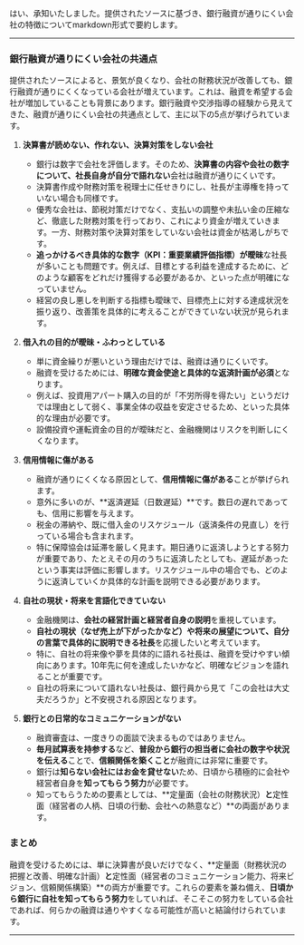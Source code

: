 はい、承知いたしました。提供されたソースに基づき、銀行融資が通りにくい会社の特徴についてmarkdown形式で要約します。

---

### 銀行融資が通りにくい会社の共通点

提供されたソースによると、景気が良くなり、会社の財務状況が改善しても、銀行融資が通りにくくなっている会社が増えています。これは、融資を希望する会社が増加していることも背景にあります。銀行融資や交渉指導の経験から見えてきた、融資が通りにくい会社の共通点として、主に以下の5点が挙げられています。

1. **決算書が読めない、作れない、決算対策をしない会社**
    
    - 銀行は数字で会社を評価します。そのため、**決算書の内容や会社の数字について、社長自身が自分で語れない**会社は融資が通りにくいです。
    - 決算書作成や財務対策を税理士に任せきりにし、社長が主導権を持っていない場合も同様です。
    - 優秀な会社は、節税対策だけでなく、支払いの調整や未払い金の圧縮など、徹底した財務対策を行っており、これにより資金が増えていきます。一方、財務対策や決算対策をしていない会社は資金が枯渇しがちです。
    - **追っかけるべき具体的な数字（KPI：重要業績評価指標）が曖昧**な社長が多いことも問題です。例えば、目標とする利益を達成するために、どのような顧客をどれだけ獲得する必要があるか、といった点が明確になっていません。
    - 経営の良し悪しを判断する指標も曖昧で、目標売上に対する達成状況を振り返り、改善策を具体的に考えることができていない状況が見られます。
2. **借入れの目的が曖昧・ふわっとしている**
    
    - 単に資金繰りが悪いという理由だけでは、融資は通りにくいです。
    - 融資を受けるためには、**明確な資金使途と具体的な返済計画が必須**となります。
    - 例えば、投資用アパート購入の目的が「不労所得を得たい」というだけでは理由として弱く、事業全体の収益を安定させるため、といった具体的な理由が必要です。
    - 設備投資や運転資金の目的が曖昧だと、金融機関はリスクを判断しにくくなります。
3. **信用情報に傷がある**
    
    - 融資が通りにくくなる原因として、**信用情報に傷がある**ことが挙げられます。
    - 意外に多いのが、**返済遅延（日数遅延）**です。数日の遅れであっても、信用に影響を与えます。
    - 税金の滞納や、既に借入金のリスケジュール（返済条件の見直し）を行っている場合も含まれます。
    - 特に保障協会は延滞を厳しく見ます。期日通りに返済しようとする努力が重要であり、たとえその月のうちに返済したとしても、遅延があったという事実は評価に影響します。リスケジュール中の場合でも、どのように返済していくか具体的な計画を説明できる必要があります。
4. **自社の現状・将来を言語化できていない**
    
    - 金融機関は、**会社の経営計画と経営者自身の説明**を重視しています。
    - **自社の現状（なぜ売上が下がったかなど）や将来の展望について、自分の言葉で具体的に説明できる社長**を応援したいと考えています。
    - 特に、自社の将来像や夢を具体的に語れる社長は、融資を受けやすい傾向にあります。10年先に何を達成したいかなど、明確なビジョンを語れることが重要です。
    - 自社の将来について語れない社長は、銀行員から見て「この会社は大丈夫だろうか」と不安視される原因となります。
5. **銀行との日常的なコミュニケーションがない**
    
    - 融資審査は、一度きりの面談で決まるものではありません。
    - **毎月試算表を持参する**など、**普段から銀行の担当者に会社の数字や状況を伝える**ことで、**信頼関係を築くこと**が融資には非常に重要です。
    - 銀行は**知らない会社にはお金を貸せない**ため、日頃から積極的に会社や経営者自身を**知ってもらう努力**が必要です。
    - 知ってもらうための要素としては、**定量面（会社の財務状況）**と**定性面（経営者の人柄、日頃の行動、会社への熱意など）**の両面があります。

### まとめ

融資を受けるためには、単に決算書が良いだけでなく、**定量面（財務状況の把握と改善、明確な計画）**と**定性面（経営者のコミュニケーション能力、将来ビジョン、信頼関係構築）**の両方が重要です。これらの要素を兼ね備え、**日頃から銀行に自社を知ってもらう努力**をしていれば、そこそこの努力をしている会社であれば、何らかの融資は通りやすくなる可能性が高いと結論付けられています。

---